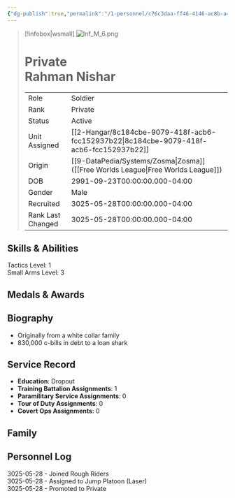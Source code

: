 ```yaml
---
{"dg-publish":true,"permalink":"/1-personnel/c76c3daa-ff46-4146-ac8b-a4255bb2c490/"}
---
```



> [!infobox|wsmall]
> ![Inf_M_6.png](/img/user/z_Assets/People/Male/Soldier/Inf_M_6.png)
> # Private<br>Rahman  Nishar
> | | |
> | - | - |
> | Role | Soldier |
> | Rank | Private |
> | Status | Active |
> | Unit Assigned | [[2-Hangar/8c184cbe-9079-418f-acb6-fcc152937b22\|8c184cbe-9079-418f-acb6-fcc152937b22]]
> | Origin | [[9-DataPedia/Systems/Zosma\|Zosma]]<br>([[Free Worlds League\|Free Worlds League]]) |
> | DOB | 2991-09-23T00:00:00.000-04:00 |
> | Gender | Male |
> | Recruited | 3025-05-28T00:00:00.000-04:00 |
> | Rank Last Changed | 3025-05-28T00:00:00.000-04:00 |

## Skills & Abilities
Tactics Level: 1<br>Small Arms Level: 3<br>



## Medals & Awards



## Biography
- Originally from a white collar family
- 830,000 c-bills in debt to a loan shark

## Service Record
- **Education**: Dropout
- **Training Battalion Assignments**: 1
- **Paramilitary Service Assignments**: 0
- **Tour of Duty Assignments**: 0
- **Covert Ops Assignments**: 0

## Family



## Personnel Log
3025-05-28 - Joined Rough Riders<br>3025-05-28 - Assigned to Jump Platoon (Laser)<br>3025-05-28 - Promoted to Private<br>

